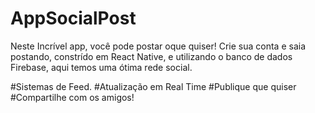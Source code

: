 ﻿# AppSocialPost

Neste Incrível app, você pode postar oque quiser! Crie sua conta e saia postando, constrído em React Native, e utilizando o banco de dados Firebase, aqui temos uma ótima rede social. 

#Sistemas de Feed.
#Atualização em Real Time
#Publique que quiser
#Compartilhe com os amigos!
